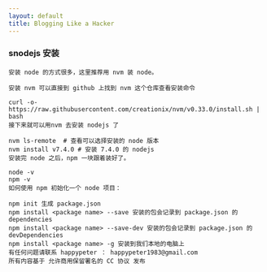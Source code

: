 ```yaml
---
layout: default
title: Blogging Like a Hacker
---
```




###  snodejs 安装

    安装 node 的方式很多，这里推荐用 nvm 装 node。

    安装 nvm 可以直接到 github 上找到 nvm 这个仓库查看安装命令

    curl -o- https://raw.githubusercontent.com/creationix/nvm/v0.33.0/install.sh | bash
    接下来就可以用nvm 去安装 nodejs 了

    nvm ls-remote  # 查看可以选择安装的 node 版本
    nvm install v7.4.0 # 安装 7.4.0 的 nodejs
    安装完 node 之后，npm 一块跟着装好了。

    node -v
    npm -v
    如何使用 npm 初始化一个 node 项目：

    npm init 生成 package.json
    npm install <package name> --save 安装的包会记录到 package.json 的 dependencies
    npm install <package name> --save-dev 安装的包会记录到 package.json 的 devDependencies
    npm install <package name> -g 安装到我们本地的电脑上
    有任何问题请联系 happypeter ： happypeter1983@gmail.com
    所有内容基于 允许商用保留署名的 CC 协议 发布
